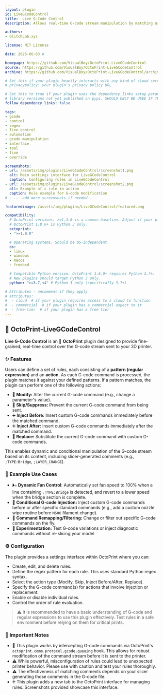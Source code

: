 ```yaml
---
layout: plugin
id: LiveGCodeControl
title:  Live G-Code Control
description: Allows real-time G-code stream manipulation by matching user-defined patterns (e.g., regex) against outgoing commands to conditionally modify, skip, or inject G-code.

authors:
- GlitchLab.xyz

license: MIT License

date: 2025-06-03 #

homepage: https://github.com/VisualBoy/OctoPrint-LiveGCodeControl
source: https://github.com/VisualBoy/OctoPrint-LiveGCodeControl
archive: https://github.com/VisualBoy/OctoPrint-LiveGCodeControl/archive/main.zip

# Set this if your plugin heavily interacts with any kind of cloud services.
# privacypolicy: your plugin's privacy policy URL

# Set this to true if your plugin uses the dependency_links setup parameter to include
# library versions not yet published on pypi. SHOULD ONLY BE USED IF THERE IS NO OTHER OPTION!
follow_dependency_links: false

tags:
- gcode
- control
- regex
- live control
- automation
- gcode manipulation
- interface
- tool
- live
- override

screenshots:
- url: /assets/img/plugins/LiveGCodeControl/screenshot1.png
  alt: Main settings interface for LiveGCodeControl
  caption: Configuring rules in LiveGCodeControl
- url: /assets/img/plugins/LiveGCodeControl/screenshot2.png
  alt: Example of a rule in action
  caption: Rule example for G-code modification
# - ... add more screenshots if needed

featuredimage: /assets/img/plugins/LiveGCodeControl/featured.png

compatibility:
  # OctoPrint versions. >=1.3.0 is a common baseline. Adjust if your plugin needs newer features.
  # OctoPrint 1.8.0+ is Python 3 only.
  octoprint:
  - ">=1.8.0"

  # Operating systems. Should be OS-independent.
  os:
  - linux
  - windows
  - macos
  - freebsd

  # Compatible Python version. OctoPrint 1.8.0+ requires Python 3.7+.
  # New plugins should target Python 3 only.
  python: ">=3.7,<4" # Python 3 only (specifically 3.7+)

# Attributes - uncomment if they apply
# attributes:
#  - cloud  # if your plugin requires access to a cloud to function
#  - commercial  # if your plugin has a commercial aspect to it
#  - free-tier  # if your plugin has a free tier
---
```


## 🔧 OctoPrint-LiveGCodeControl

**Live G-Code Control** is an 🐙 **OctoPrint** plugin designed to provide fine-grained, real-time control over the G-code stream sent to your 3D printer.

### ✨ Features

Users can define a set of rules, each consisting of a **pattern (regular expression)** and an **action**. As each G-code command is processed, the plugin matches it against your defined patterns. If a pattern matches, the plugin can perform one of the following actions:

- 🔄 **Modify:** Alter the current G-code command (e.g., change a parameter's value).
- 🚫 **Skip/Suppress:** Prevent the current G-code command from being sent.
- ➕ **Inject Before:** Insert custom G-code commands immediately before the matched command.
- ➕ **Inject After:** Insert custom G-code commands immediately after the matched command.
- 🔁 **Replace:** Substitute the current G-code command with custom G-code commands.

This enables dynamic and conditional manipulation of the G-code stream based on its content, including slicer-generated comments (e.g., `;TYPE:Bridge`, `;LAYER_CHANGE`).

### 🧪 Example Use Cases

- 🌬️ **Dynamic Fan Control:** Automatically set fan speed to 100% when a line containing `;TYPE:Bridge` is detected, and revert to a lower speed when the bridge section is complete.
- 🧼 **Conditional G-code Injection:** Inject custom G-code commands before or after specific standard commands (e.g., add a custom nozzle wipe routine before `M600` filament change).
- 🔄 **Command Remapping/Filtering:** Change or filter out specific G-code commands on the fly.
- 🧪 **Experimentation:** Test G-code variations or inject diagnostic commands without re-slicing your model.

### ⚙️ Configuration

The plugin provides a settings interface within OctoPrint where you can:
* Create, edit, and delete rules.
* Define the regex pattern for each rule. This uses standard Python regex syntax.
* Select the action type (Modify, Skip, Inject Before/After, Replace).
* Specify the G-code command(s) for actions that involve injection or replacement.
* Enable or disable individual rules.
* Control the order of rule evaluation.

> ⚠️ It is recommended to have a basic understanding of G-code and regular expressions to use this plugin effectively. Test rules in a safe environment before relying on them for critical prints.

### 📌 Important Notes

* 🧩 This plugin works by intercepting G-code commands via OctoPrint's `octoprint.comm.protocol.gcode.queuing` hook. This allows for robust modification of the command stream before it is sent to the printer.
* ⚠️  While powerful, misconfiguration of rules could lead to unexpected printer behavior. Please use with caution and test your rules thoroughly.
* ⚠️  The effectiveness of matching comments depends on your slicer generating those comments in the G-code file.
* ➕  This plugin adds a new tab to the OctoPrint interface for managing rules. Screenshots provided showcase this interface.
```
